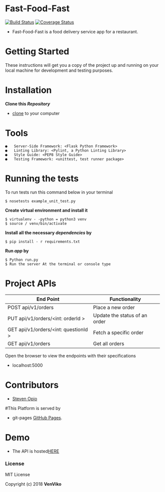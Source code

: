# Fast-Food-Fast

[![Build Status](https://travis-ci.org/steveviko/fastfood.svg?branch=develop)](https://travis-ci.org/steveviko/fastfood)
[![Coverage Status](https://coveralls.io/repos/github/steveviko/fastfood/badge.svg?branch=develop)](https://coveralls.io/github/steveviko/fastfood?branch=develop)

- Fast-Food-Fast is a food delivery service app for a restaurant.

# Getting Started
These instructions will get you a copy of the project up and running on your local machine for development and testing purposes.

# Installation
**Clone this _Repository_**

 - [clone](https://github.com/steveviko/fastfood/tree/develop) to your computer


 # Tools
 ``` 
●	Server-Side Framework: <Flask Python Framework>
●	Linting Library: <Pylint, a Python Linting Library>
●	Style Guide: <PEP8 Style Guide>
●	Testing Framework: <unittest, test runner package>
 ```
# Running the tests
To run tests run this command below in your terminal

```
$ nosetests example_unit_test.py
```
**Create virtual environment and install it**
```
$ virtualenv - -python = python3 venv
$ source / venv/bin/activate
```
**Install all the necessary _dependencies_ by**
```
$ pip install - r requirements.txt
```
**Run _app_ by**
```
$ Python run.py
$ Run the server At the terminal or console type
```
# Project APIs
|           End Point | Functionality |
| -------------------------------------- | ----------------------------------------- |
|     POST   api/v1/orders                  | Place a new order |
|     PUT api/v1/orders/<int: orderId >     | Update the status of an order |
|     GET  api/v1/orders/<int: questionId > | Fetch a specific order |
|     GET  api/v1/orders                    | Get all orders |

Open the browser to view the endpoints with their specifications
* localhost:5000 


# Contributors
- [Steven Opio](https://github.com/steveviko)

#This Platform is served by  
- git-pages [GitHub Pages](https://steveviko.github.io/fastfood/). 

# Demo
- The API is hosted[HERE](https://fast-food-steven.herokuapp.com/api/v1/orders)

### License
MIT License

Copyright (c) 2018 **VenViko**
